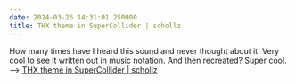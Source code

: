 ```yaml
---
date: 2024-03-26 14:31:01.250000
title: THX theme in SuperCollider | schollz
---
```


How many times have I heard this sound and never thought about it. Very cool to see it written out in music notation. And then recreated? Super cool. --> [THX theme in SuperCollider | schollz](https://schollz.com/tinker/thx/)